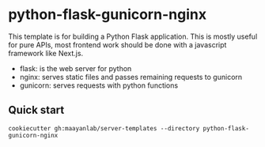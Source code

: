 # python-flask-gunicorn-nginx

This template is for building a Python Flask application. This is mostly useful for pure APIs, most frontend work should be done with a javascript framework like Next.js.

- flask: is the web server for python
- nginx: serves static files and passes remaining requests to gunicorn
- gunicorn: serves requests with python functions

## Quick start
```
cookiecutter gh:maayanlab/server-templates --directory python-flask-gunicorn-nginx
```
